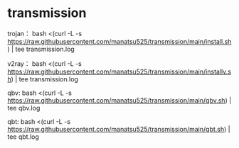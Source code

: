 # transmission
trojan：
bash <(curl -L -s https://raw.githubusercontent.com/manatsu525/transmission/main/install.sh) | tee transmission.log


v2ray：
bash <(curl -L -s https://raw.githubusercontent.com/manatsu525/transmission/main/installv.sh) | tee transmission.log

qbv:
bash <(curl -L -s https://raw.githubusercontent.com/manatsu525/transmission/main/qbv.sh) | tee qbv.log

qbt:
bash <(curl -L -s https://raw.githubusercontent.com/manatsu525/transmission/main/qbt.sh) | tee qbt.log

